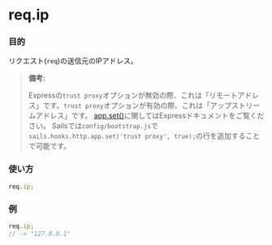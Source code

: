 # req.ip
### 目的
リクエスト(`req`)の送信元のIPアドレス。

> **備考:**
>
> Expressの`trust proxy`オプションが無効の際、これは「リモートアドレス」です。`trust proxy`オプションが有効の際、これは「アップストリームアドレス」です。
> [app.set()](http://expressjs.com/api.html#app.set)に関してはExpressドキュメントをご覧ください。
> Sailsでは`config/bootstrap.js`で`sails.hooks.http.app.set('trust proxy', true);`の行を追加することで可能です。

### 使い方
```javascript
req.ip;
```

### 例
```javascript
req.ip;
// -> "127.0.0.1"
```


<docmeta name="uniqueID" value="reqip681943">
<docmeta name="displayName" value="req.ip">

